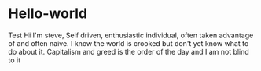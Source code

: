 # Hello-world
Test
Hi I'm steve, Self driven, enthusiastic individual, often taken advantage of and often naive. I know the world is crooked but don't yet know what to do about it. Capitalism and greed is the order of the day and I am not blind to it
